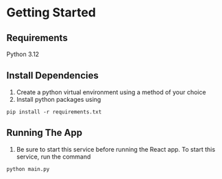 # Getting Started
## Requirements
Python 3.12

## Install Dependencies
1. Create a python virtual environment using a method of your choice
2. Install python packages using
```
pip install -r requirements.txt
```

## Running The App
1. Be sure to start this service before running the React app. To start this service, run the command
```
python main.py
```
